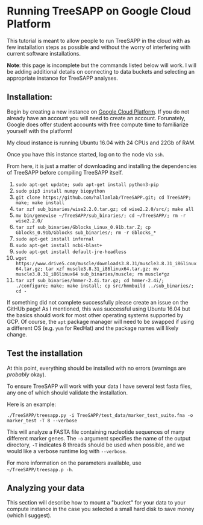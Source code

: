 # Running TreeSAPP on Google Cloud Platform

This tutorial is meant to allow people to run TreeSAPP in the cloud with as few installation steps as possible
and without the worry of interfering with current software installations.

__Note__: this page is incomplete but the commands listed below will work.
I will be adding additional details on connecting to data buckets and selecting an appropriate
instance for TreeSAPP analyses.


## Installation:

Begin by creating a new instance on [Google Cloud Platform](https://cloud.google.com/).
If you do not already have an account you will need to create an account. Forunately, Google does offer
student accounts with free compute time to familiarize yourself with the platform!

My cloud instance is running Ubuntu 16.04 with 24 CPUs and 22Gb of RAM.

Once you have this instance started, log on to the node via `ssh`.

From here, it is just a matter of downloading and installing the dependencies of TreeSAPP
before compiling TreeSAPP itself.

1. `sudo apt-get update; sudo apt-get install python3-pip`
2. `sudo pip3 install numpy biopython`
3. `git clone https://github.com/hallamlab/TreeSAPP.git; cd TreeSAPP; make; make install`
4. `tar xzf sub_binaries/wise2.2.0.tar.gz; cd wise2.2.0/src/; make all`
5. `mv bin/genewise ~/TreeSAPP/sub_binaries/; cd ~/TreeSAPP/; rm -r wise2.2.0/`
6. `tar xzf sub_binaries/Gblocks_Linux_0.91b.tar.Z; cp Gblocks_0.91b/Gblocks sub_binaries/; rm -r Gblocks_*`
7. `sudo apt-get install infernal`
8. `sudo apt-get install ncbi-blast+`
9. `sudo apt-get install default-jre-headless`
10. `wget https://www.drive5.com/muscle/downloads3.8.31/muscle3.8.31_i86linux64.tar.gz; tar xzf muscle3.8.31_i86linux64.tar.gz; mv muscle3.8.31_i86linux64 sub_binaries/muscle; rm muscle*gz`
11. `tar xzf sub_binaries/hmmer-2.4i.tar.gz; cd hmmer-2.4i/; ./configure; make; make install; cp src/hmmbuild ../sub_binaries/; cd -`

If something did not complete successfully please create an issue on the GitHUb page!
As I mentioned, this was successful using Ubuntu 16.04 but the basics should work for most other operating systems supported by GCP.
Of course, the `apt` package manager will need to be swapped if using a different OS (e.g. `yum` for RedHat) and the package names will
likely change.

## Test the installation

At this point, everything should be installed with no errors (warnings are *probably* okay).

To ensure TreeSAPP will work with your data I have several test fasta files, any one of which should validate the installation.

Here is an example:

`./TreeSAPP/treesapp.py -i TreeSAPP/test_data/marker_test_suite.fna -o marker_test -T 8 --verbose`

This will analyze a FASTA file containing nucleotide sequences of many different marker genes.
The `-o` argument specifies the name of the output directory, `-T` indicates 8 threads should be used when possible,
and we would like a verbose runtime log with `--verbose`.

For more information on the parameters available, use `~/TreeSAPP/treesapp.p -h`.

## Analyzing your data

This section will describe how to mount a "bucket" for your data to your compute instance in the case you selected
a small hard disk to save money (which I suggest).
